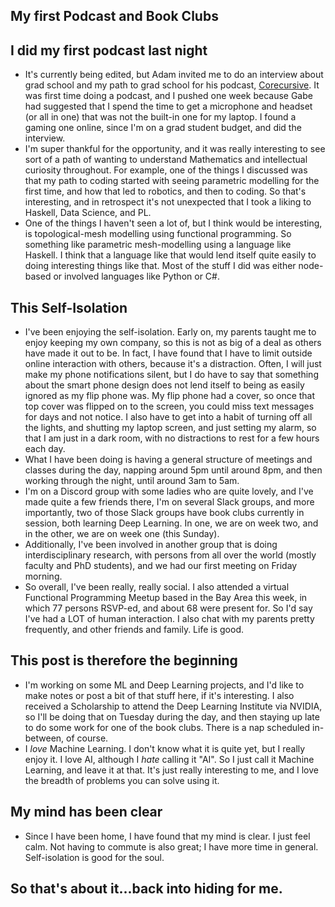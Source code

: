 ## My first Podcast and Book Clubs

## I did my first podcast last night
- It's currently being edited, but Adam invited me to do an interview about grad school and my path to grad school
  for his podcast, [Corecursive](https://corecursive.com/category/podcast/). It was first time doing a podcast,
  and I pushed one week because Gabe had suggested that I spend the time to get a microphone and headset (or all in one)
  that was not the built-in one for my laptop. I found a gaming one online, since I'm on a grad student budget,
  and did the interview. 
- I'm super thankful for the opportunity, and it was really interesting to see sort of a path of wanting to understand
  Mathematics and intellectual curiosity throughout. For example, one of the things I discussed was that my path to
  coding started with seeing parametric modelling for the first time, and how that led to robotics, and then to coding.
  So that's interesting, and in retrospect it's not unexpected that I took a liking to Haskell, Data Science, and PL.
- One of the things I haven't seen a lot of, but I think would be interesting, is topological-mesh modelling using functional 
  programming. So something like parametric mesh-modelling using a language like Haskell. I think that a language like that
  would lend itself quite easily to doing interesting things like that. Most of the stuff I did was either node-based
  or involved languages like Python or C#.
  
## This Self-Isolation
- I've been enjoying the self-isolation. Early on, my parents taught me to enjoy keeping my own company, so this is not
  as big of a deal as others have made it out to be. In fact, I have found that I have to limit outside online interaction
  with others, because it's a distraction. Often, I will just make my phone notifications silent, but I do have to say that
  something about the smart phone design does not lend itself to being as easily ignored as my flip phone was. My flip phone
  had a cover, so once that top cover was flipped on to the screen, you could miss text messages for days and not notice.
  I also have to get into a habit of turning off all the lights, and shutting my laptop screen, and just setting my alarm,
  so that I am just in a dark room, with no distractions to rest for a few hours each day.
- What I have been doing is having a general structure of meetings and classes
  during the day, napping around 5pm until around 8pm, and then working through the night, until around 3am to 5am.
- I'm on a Discord group with some ladies who are quite lovely, and I've made quite a few friends there, I'm on several
  Slack groups, and more importantly, two of those Slack groups have book clubs currently in session, both learning 
  Deep Learning. In one, we are on week two, and in the other, we are on week one (this Sunday).
- Additionally, I've been involved in another group that is doing interdisciplinary research, with persons from all
  over the world (mostly faculty and PhD students), and we had our first meeting on Friday morning. 
- So overall, I've been really, really social. I also attended a virtual Functional Programming Meetup based in the Bay
  Area this week, in which 77 persons RSVP-ed, and about 68 were present for. So I'd say I've had a LOT of human interaction.
  I also chat with my parents pretty frequently, and other friends and family. Life is good.
  
## This post is therefore the beginning
- I'm working on some ML and Deep Learning projects, and I'd like to make notes or post a bit of that stuff here, if
  it's interesting. I also received a Scholarship to attend the Deep Learning Institute via NVIDIA, so I'll be doing
  that on Tuesday during the day, and then staying up late to do some work for one of the book clubs. There is a nap 
  scheduled in-between, of course.
- I *love* Machine Learning. I don't know what it is quite yet, but I really enjoy it. I love AI, although I *hate*
  calling it "AI". So I just call it Machine Learning, and leave it at that. It's just really interesting to me,
  and I love the breadth of problems you can solve using it. 
  
## My mind has been clear
- Since I have been home, I have found that my mind is clear. I just feel calm. Not having to
  commute is also great; I have more time in general. Self-isolation is good for the soul. 
  
## So that's about it...back into hiding for me. 
